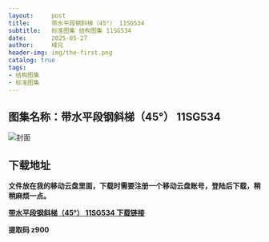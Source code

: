```yaml
---
layout:     post
title:      带水平段钢斜梯（45°） 11SG534
subtitle:   标准图集 结构图集 11SG534
date:       2025-05-27
author:     峰兄
header-img: img/the-first.png
catalog: true
tags:
- 结构图集
- 标准图集
---
```

## 图集名称：带水平段钢斜梯（45°） 11SG534
![封面](https://pic1.imgdb.cn/item/683579be58cb8da5c81229d9.jpg)


## 下载地址 ##
**文件放在我的移动云盘里面，下载时需要注册一个移动云盘账号，登陆后下载，稍稍麻烦一点。**  
  
[**带水平段钢斜梯（45°） 11SG534 下载链接**](https://caiyun.139.com/w/i/2nc6rsFF1P8vo)


**提取码 z900**


